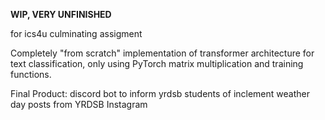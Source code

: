 **WIP, VERY UNFINISHED**

for ics4u culminating assigment

Completely "from scratch" implementation of transformer architecture for text classification, only using PyTorch matrix multiplication and training functions.

Final Product: discord bot to inform yrdsb students of inclement weather day posts from YRDSB Instagram
